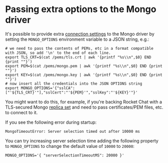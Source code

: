 # Passing extra options to the Mongo driver

It's possible to provide extra [connection settings](http://mongodb.github.io/node-mongodb-native/3.5/reference/connecting/connection-settings/) to the Mongo driver by setting the `MONGO_OPTIONS` environment variable to a JSON string, e.g.:

```
# we need to pass the contents of PEMs, etc in a format compatible with JSON, so add '\n' to the end of each line.
export TLS_CRT=$(cat /pems/tls.crt | awk '{printf "%s\\n",$0} END {print ""}')
export PEM=$(cat /pems/mongo.pem | awk '{printf "%s\\n",$0} END {print ""}')
export KEY=$(cat /pems/mongo.key | awk '{printf "%s\\n",$0} END {print ""}')
# now insert all the credentials into the JSON OPTIONS string
export MONGO_OPTIONS='{"sslCA":["'${TLS_CRT}'"],"sslCert":"'${PEM}'","sslKey":"'${KEY}'"}'
```

You might want to do this, for example, if you're backing Rocket Chat with a TLS-secured Mongo [replica set](https://docs.mongodb.com/manual/replication/) and need to pass certificates/PEM files, etc. to connect to it.

If you see the following error during startup:
```
MongoTimeoutError: Server selection timed out after 10000 ms
```

You can try increasing server selection time adding the following property to `MONGO_OPTIONS` to change the default value of `10000` to `20000`:

```
MONGO_OPTIONS='{ "serverSelectionTimeoutMS": 20000 }'
```
